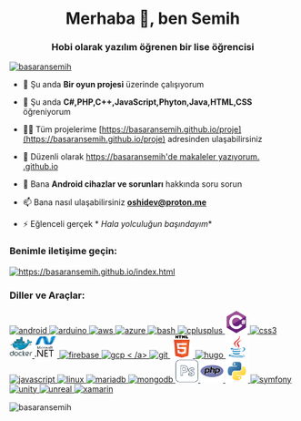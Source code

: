 <h1 align="center">Merhaba 👋, ben Semih</h1>
<h3 align="center">Hobi olarak yazılım öğrenen bir lise öğrencisi</h3>

<p align="left"> <a href= "https://github.com/ryo-ma/github-profile-trophy"><img src = "https://github-profile-trophy.vercel.app/?username=basaransemih" alt = "basaransemih" / ></a> </p>

- 🔭 Şu anda **Bir oyun projesi** üzerinde çalışıyorum

- 🌱 Şu anda **C#,PHP,C++,JavaScript,Phyton,Java,HTML,CSS** öğreniyorum

- 👨‍💻 Tüm projelerime [https://basaransemih.github.io/proje](https://basaransemih.github.io/proje) adresinden ulaşabilirsiniz

- 📝 Düzenli olarak [https://basaransemih'de makaleler yazıyorum. .github.io](https://basaransemih.github.io)

- 💬 Bana **Android cihazlar ve sorunları** hakkında soru sorun

- 📫 Bana nasıl ulaşabilirsiniz **oshidev@proton.me**

- ⚡ Eğlenceli gerçek * *Hala yolculuğun başındayım**

<h3 align="left">Benimle iletişime geçin:</h3>
<p align="left">
<a href="/https://basaransemih.github .io/index.html" target = "boş"><img align = "center" src = "https://raw.githubusercontent.com/rahuldkjain/github-profile-readme-generator/master/src/images/icons /Social/rss.svg" alt = "https://basaransemih.github.io/index.html" height = "30" genişlik = "40" /></a>
</p>

<h3 align = "left ">Diller ve Araçlar:</h3>
<p align = "left"> <a href = "https://developer.android.com" target = "_blank" rel = "noreferrer"> <img src = "https://raw.githubusercontent.com/devicons /devicon/master/icons/android/android-original-wordmark.svg" alt = "android" width = "40" height = "40"/> </a> <a href = "https://www.arduino .cc/" target = "_blank" rel = "noreferrer"> <img src = "https://cdn.worldvectorlogo.com/logos/arduino-1.svg" alt = "arduino" width = "40" yükseklik = "40"/> </a> <a href = "https://aws.amazon.com" target = "_blank" rel = "noreferrer"> <img src = "https://raw.githubusercontent.com/" devicons/devicon/master/icons/amazonwebservices/amazonwebservices-original-wordmark.svg" alt = "aws" width = "40" height = "40"/> </a> <a href = "https://azure. microsoft.com/en-in/" target = "_blank" rel = "noreferrer"> <img src = "https://www.vectorlogo.zone/logos/microsoft_azure/microsoft_azure-icon.svg" alt = "azure" genişlik = "40" yükseklik = "40"/> </a> <a href = "https://www.gnu.org/software/bash/" target = "_blank" rel = "noreferrer"> <img src ="https://www.vectorlogo.zone/logos/gnu_bash/gnu_bash-icon.svg" alt = "bash" width = "40" height = "40"/> </a> <a href = "https: //www.w3schools.com/cpp/" target = "_blank" rel = "noreferrer"> <img src = "https://raw.githubusercontent.com/devicons/devicon/master/icons/cplusplus/cplusplus-original .svg" alt = "cplusplus" width = "40" height = "40"/> </a> <a href = "https://www.w3schools.com/cs/" target = "_blank" rel = " noreferrer"> <img src = "https://raw.githubusercontent.com/devicons/devicon/master/icons/csharp/csharp-original.svg" alt = "csharp" width = "40" height = "40"/ > </a> <a href = "https://www.w3schools.com/css/" target = "_blank" rel = "noreferrer"> <img src = "https://raw.githubusercontent.com/devicons /devicon/master/icons/css3/css3-original-wordmark.svg" alt = "css3" width = "40" height = "40"/> </a> <a href = "https://www.docker .com/" target = "_blank" rel = "noreferrer"> <img src = "https://raw.githubusercontent.com/devicons/devicon/master/icons/docker/docker-original-wordmark.svg" alt = "docker" width = "40" height = "40"/> </a> <a href = "https://dotnet.microsoft.com/" target = "_blank" rel = "noreferrer"> <img src = "https://raw.githubusercontent.com/devicons/devicon/master/icons/dot-net/dot-net-original-wordmark.svg" alt = "dotnet" width = "40" yükseklik = " 40"/> </a> <a href = "https://firebase.google.com/" target = "_blank" rel = "noreferrer"> <img src = "https://www.vectorlogo.zone/ logos/firebase/firebase-icon.svg" alt = "firebase" width = "40" height = "40"/> </a> <a href = "https://cloud.google.com" target = "_blank " rel = "noreferrer"> <img src = "https://www.vectorlogo.zone/logos/google_cloud/google_cloud-icon.svg" alt = "gcp" width = "40" height = "40"/> < /a> <a href = "https://git-scm.com/" target = "_blank" rel = "noreferrer"> <img src = "https://www.vectorlogo.zone/logos/git-scm /git-scm-icon.svg" alt = "git" width = "40" height = "40"/> </a> <a href = "https://www.w3.org/html/" target= "_blank" rel = "noreferrer"> <img src = "https://raw.githubusercontent.com/devicons/devicon/master/icons/html5/html5-original-wordmark.svg" alt = "html5" width = " 40" yükseklik = "40"/> </a> <a href = "https://gohugo.io/" target = "_blank" rel = "noreferrer"> <img src = "https://api.iconify .design/logos-hugo.svg" alt = "hugo" width = "40" height = "40"/> </a> <a href = "https://www.java.com" target = "_blank" rel = "noreferrer"> <img src = "https://raw.githubusercontent.com/devicons/devicon/master/icons/java/java-original.svg" alt = "java" width = "40" height = " 40"/> </a> <a href = "https://developer.mozilla.org/en-US/docs/Web/JavaScript" target = "_blank" rel = "noreferrer"> <img src = "https ://raw.githubusercontent.com/devicons/devicon/master/icons/javascript/javascript-original.svg" alt = "javascript" width = "40" height = "40"/> </a> <a href= "https://www.linux.org/" target = "_blank" rel = "noreferrer"> <img src = "https://raw.githubusercontent.com/devicons/devicon/master/icons/linux/linux- orijinal.svg" alt = "linux" width = "40" height = "40"/> </a> <a href = "https://mariadb.org/" target = "_blank" rel = "noreferrer"> <img src = "https://www.vectorlogo.zone/logos/mariadb/mariadb-icon.svg" alt = "mariadb" width = "40" height = "40"/> </a> <a href = "https ://www.mongodb.com/" target = "_blank" rel = "noreferrer"> <img src = "https://raw.githubusercontent.com/devicons/devicon/master/icons/mongodb/mongodb-original- wordmark.svg" alt = "mongodb" width = "40" height = "40"/> </a> <a href = "https://www.photoshop.com/en" target = "_blank" rel = " noreferrer"> <img src = "https://raw.githubusercontent.com/devicons/devicon/master/icons/photoshop/photoshop-line.svg" alt = "photoshop" width = "40" height = "40"/ > </a> <a href = "https://www.php.net" target = "_blank" rel = "noreferrer"> <img src = "https://raw.githubusercontent.com/devicons/devicon/ master/icons/php/php-original.svg" alt = "php" width = "40" height = "40"/> </a> <a href = "https://www.python.org" target= "_blank" rel = "noreferrer"> <img src = "https://raw.githubusercontent.com/devicons/devicon/master/icons/python/python-original.svg" alt = "python" width = "40" height = "40"/> </a> <a href = "https://symfony.com" target = "_blank" rel = "noreferrer"> <img src = "https://symfony.com/logos/ symfony_black_03.svg" alt = "symfony" width = "40" height = "40"/> </a> <a href = "https://unity.com/" target = "_blank" rel = "noreferrer"> <img src = "https://www.vectorlogo.zone/logos/unity3d/unity3d-icon.svg" alt = "unity" width = "40" height = "40"/> </a> <a href= "https://unrealengine.com/" target = "_blank" rel = "noreferrer"> <img src = "https://raw.githubusercontent.com/kenangundogan/fontisto/036b7eca71aab1bef8e6a0518f7329f13ed62f6b/icons/svg/brand/unreal- motor.svg" alt = "unreal" width = "40" height = "40"/> </a> <a href = "https://dotnet.microsoft.com/apps/xamarin" target = "_blank" rel ="noreferrer"> <img src="https://raw.githubusercontent.com/detain/svg-logos/780f25886640cef088af994181646db2f6b1a3f8/svg/xamarin.svg" alt = "xamarin" genişlik = "40" yükseklik = "40"/> </a> </p>

<p> <img align = "center" src = "https://github-readme-stats.vercel.app/api?username=basaransemih&show_icons=true&locale=en" alt = "basaransemih" /></p>
